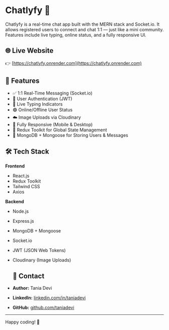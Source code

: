 # Chatlyfy 💬  
Chatlyfy is a real-time chat app built with the MERN stack and Socket.io. It allows registered users to connect and chat 1:1 — just like a mini community. Features include live typing, online status, and a fully responsive UI.

## 🌐 Live Website

👉 [https://chatlyfy.onrender.com](https://chatlyfy.onrender.com)

## 🚀 Features

- ✅ 1:1 Real-Time Messaging (Socket.io)
- 🔐 User Authentication (JWT)
- 💬 Live Typing Indicators
- 🟢 Online/Offline User Status
- ☁️ Image Uploads via Cloudinary
- 📱 Fully Responsive (Mobile & Desktop)
- 🔄 Redux Toolkit for Global State Management
- 📁 MongoDB + Mongoose for Storing Users & Messages

## 🛠️ Tech Stack

**Frontend**  
- React.js  
- Redux Toolkit  
- Tailwind CSS  
- Axios

**Backend**  
- Node.js  
- Express.js  
- MongoDB + Mongoose  
- Socket.io  
- JWT (JSON Web Tokens)  
- Cloudinary (Image Uploads)

  ## 📧 Contact

- **Author:** Tania Devi
- **LinkedIn:** [linkedin.com/in/taniadevi](https://www.linkedin.com/in/tania-devi-5b95772aa/)
- **GitHub:** [github.com/taniadevi](https://github.com/taniadevi-15)

---

Happy coding! 🚀
